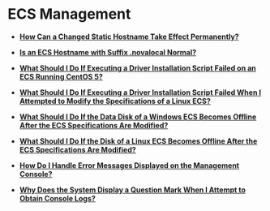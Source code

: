 # ECS Management<a name="EN-US_TOPIC_0208808104"></a>

-   **[How Can a Changed Static Hostname Take Effect Permanently?](how-can-a-changed-static-hostname-take-effect-permanently.md)**  

-   **[Is an ECS Hostname with Suffix .novalocal Normal?](is-an-ecs-hostname-with-suffix-novalocal-normal.md)**  

-   **[What Should I Do If Executing a Driver Installation Script Failed on an ECS Running CentOS 5?](what-should-i-do-if-executing-a-driver-installation-script-failed-on-an-ecs-running-centos-5.md)**  

-   **[What Should I Do If Executing a Driver Installation Script Failed When I Attempted to Modify the Specifications of a Linux ECS?](what-should-i-do-if-executing-a-driver-installation-script-failed-when-i-attempted-to-modify-the-spe.md)**  

-   **[What Should I Do If the Data Disk of a Windows ECS Becomes Offline After the ECS Specifications Are Modified?](what-should-i-do-if-the-data-disk-of-a-windows-ecs-becomes-offline-after-the-ecs-specifications-are.md)**  

-   **[What Should I Do If the Disk of a Linux ECS Becomes Offline After the ECS Specifications Are Modified?](what-should-i-do-if-the-disk-of-a-linux-ecs-becomes-offline-after-the-ecs-specifications-are-modifie.md)**  

-   **[How Do I Handle Error Messages Displayed on the Management Console?](how-do-i-handle-error-messages-displayed-on-the-management-console.md)**  

-   **[Why Does the System Display a Question Mark When I Attempt to Obtain Console Logs?](why-does-the-system-display-a-question-mark-when-i-attempt-to-obtain-console-logs.md)**  


